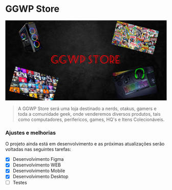 # GGWP Store


<img src="logo/GGWP Store.png" alt="GGWP Store">

> A GGWP Store será uma loja destinado a nerds, otakus, gamers e toda a comunidade geek, onde venderemos diversos produtos, tais como computadores, perifericos, games, HQ's e Itens Colecionáveis.

### Ajustes e melhorias

O projeto ainda está em desenvolvimento e as próximas atualizações serão voltadas nas seguintes tarefas:

- [x] Desenvolvimento Figma
- [x] Desenvolvimento WEB
- [x] Desenvolvimento Mobile
- [x] Desenvolvimento Desktop
- [ ] Testes
